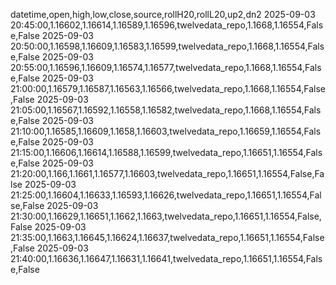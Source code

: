 datetime,open,high,low,close,source,rollH20,rollL20,up2,dn2
2025-09-03 20:45:00,1.16602,1.16614,1.16589,1.16596,twelvedata_repo,1.1668,1.16554,False,False
2025-09-03 20:50:00,1.16598,1.16609,1.16583,1.16599,twelvedata_repo,1.1668,1.16554,False,False
2025-09-03 20:55:00,1.16596,1.16609,1.16574,1.16577,twelvedata_repo,1.1668,1.16554,False,False
2025-09-03 21:00:00,1.16579,1.16587,1.16563,1.16566,twelvedata_repo,1.1668,1.16554,False,False
2025-09-03 21:05:00,1.16567,1.16592,1.16558,1.16582,twelvedata_repo,1.1668,1.16554,False,False
2025-09-03 21:10:00,1.16585,1.16609,1.1658,1.16603,twelvedata_repo,1.16659,1.16554,False,False
2025-09-03 21:15:00,1.16606,1.16614,1.16588,1.16599,twelvedata_repo,1.16651,1.16554,False,False
2025-09-03 21:20:00,1.166,1.1661,1.16577,1.16603,twelvedata_repo,1.16651,1.16554,False,False
2025-09-03 21:25:00,1.16604,1.16633,1.16593,1.16626,twelvedata_repo,1.16651,1.16554,False,False
2025-09-03 21:30:00,1.16629,1.16651,1.1662,1.1663,twelvedata_repo,1.16651,1.16554,False,False
2025-09-03 21:35:00,1.1663,1.16645,1.16624,1.16637,twelvedata_repo,1.16651,1.16554,False,False
2025-09-03 21:40:00,1.16636,1.16647,1.16631,1.16641,twelvedata_repo,1.16651,1.16554,False,False
